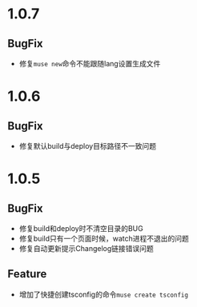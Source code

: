 # 1.0.7

## BugFix
- 修复`muse new`命令不能跟随lang设置生成文件

# 1.0.6

## BugFix
- 修复默认build与deploy目标路径不一致问题

# 1.0.5

## BugFix
- 修复build和deploy时不清空目录的BUG
- 修复build只有一个页面时候，watch进程不退出的问题
- 修复自动更新提示Changelog链接错误问题

## Feature
- 增加了快捷创建tsconfig的命令`muse create tsconfig`